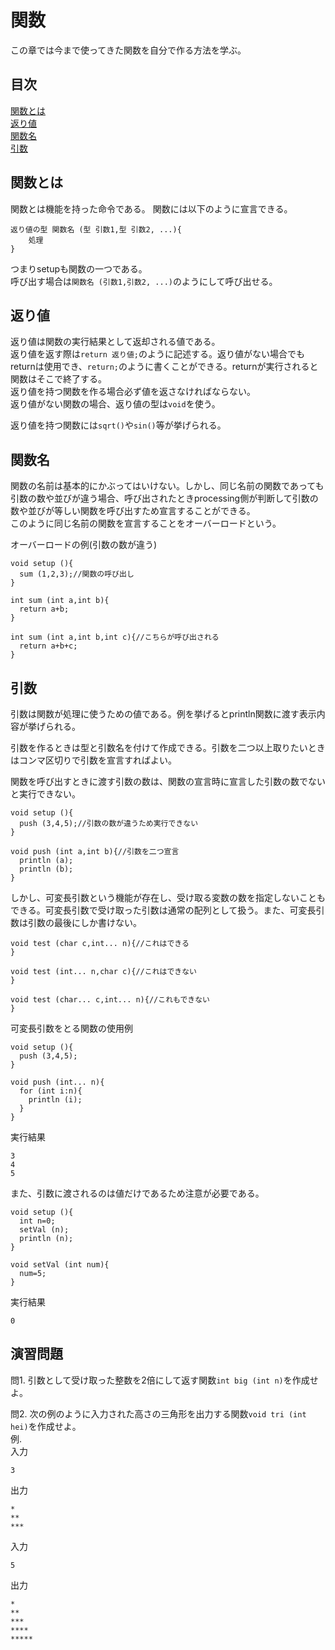 # 関数
この章では今まで使ってきた関数を自分で作る方法を学ぶ。

## 目次
[関数とは](#関数とは)  
[返り値](#返り値)  
[関数名](#関数名)  
[引数](#引数)

## 関数とは
関数とは機能を持った命令である。
関数には以下のように宣言できる。
```
返り値の型 関数名 (型 引数1,型 引数2, ...){
    処理
}
```
つまりsetupも関数の一つである。  
呼び出す場合は`関数名 (引数1,引数2, ...)`のようにして呼び出せる。

## 返り値
返り値は関数の実行結果として返却される値である。  
返り値を返す際は`return 返り値;`のように記述する。返り値がない場合でもreturnは使用でき、`return;`のように書くことができる。returnが実行されると関数はそこで終了する。  
返り値を持つ関数を作る場合必ず値を返さなければならない。  
返り値がない関数の場合、返り値の型は`void`を使う。

返り値を持つ関数には`sqrt()`や`sin()`等が挙げられる。

## 関数名
関数の名前は基本的にかぶってはいけない。しかし、同じ名前の関数であっても引数の数や並びが違う場合、呼び出されたときprocessing側が判断して引数の数や並びが等しい関数を呼び出すため宣言することができる。  
このように同じ名前の関数を宣言することをオーバーロードという。

オーバーロードの例(引数の数が違う)
```
void setup (){
  sum (1,2,3);//関数の呼び出し
}

int sum (int a,int b){
  return a+b;
}

int sum (int a,int b,int c){//こちらが呼び出される
  return a+b+c;
}
```

## 引数
引数は関数が処理に使うための値である。例を挙げるとprintln関数に渡す表示内容が挙げられる。

引数を作るときは型と引数名を付けて作成できる。引数を二つ以上取りたいときはコンマ区切りで引数を宣言すればよい。

関数を呼び出すときに渡す引数の数は、関数の宣言時に宣言した引数の数でないと実行できない。
```
void setup (){
  push (3,4,5);//引数の数が違うため実行できない
}

void push (int a,int b){//引数を二つ宣言
  println (a);
  println (b);
}
```
しかし、可変長引数という機能が存在し、受け取る変数の数を指定しないこともできる。可変長引数で受け取った引数は通常の配列として扱う。また、可変長引数は引数の最後にしか書けない。
```
void test (char c,int... n){//これはできる
}

void test (int... n,char c){//これはできない
}

void test (char... c,int... n){//これもできない
}
```

可変長引数をとる関数の使用例
```
void setup (){
  push (3,4,5);
}

void push (int... n){
  for (int i:n){
    println (i);
  }
}
```
実行結果
```
3
4
5

```
また、引数に渡されるのは値だけであるため注意が必要である。
```
void setup (){
  int n=0;
  setVal (n);
  println (n);
}

void setVal (int num){
  num=5;
}
```
実行結果
```
0

```

## 演習問題
問1. 引数として受け取った整数を2倍にして返す関数`int big (int n)`を作成せよ。

問2. 次の例のように入力された高さの三角形を出力する関数`void tri (int hei)`を作成せよ。  
例.  
入力
```
3
```
出力
```
*
**
***

```
入力
```
5
```
出力
```
*
**
***
****
*****

```
